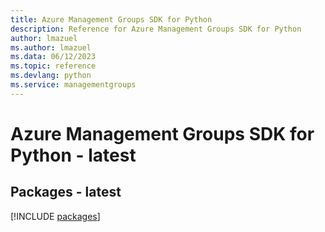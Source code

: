 ```yaml
---
title: Azure Management Groups SDK for Python
description: Reference for Azure Management Groups SDK for Python
author: lmazuel
ms.author: lmazuel
ms.data: 06/12/2023
ms.topic: reference
ms.devlang: python
ms.service: managementgroups
---
```

# Azure Management Groups SDK for Python - latest
## Packages - latest
[!INCLUDE [packages](management-groups-index.md)]